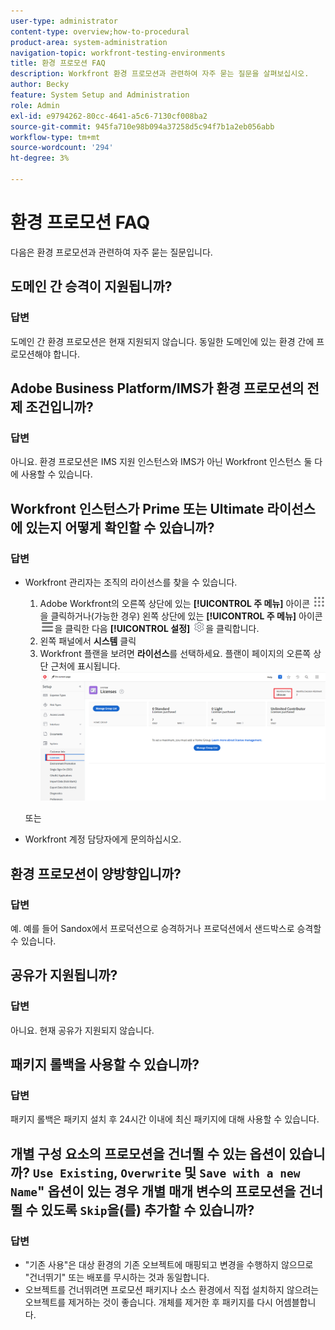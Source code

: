 ```yaml
---
user-type: administrator
content-type: overview;how-to-procedural
product-area: system-administration
navigation-topic: workfront-testing-environments
title: 환경 프로모션 FAQ
description: Workfront 환경 프로모션과 관련하여 자주 묻는 질문을 살펴보십시오.
author: Becky
feature: System Setup and Administration
role: Admin
exl-id: e9794262-80cc-4641-a5c6-7130cf008ba2
source-git-commit: 945fa710e98b094a37258d5c94f7b1a2eb056abb
workflow-type: tm+mt
source-wordcount: '294'
ht-degree: 3%

---
```


# 환경 프로모션 FAQ

다음은 환경 프로모션과 관련하여 자주 묻는 질문입니다.

## 도메인 간 승격이 지원됩니까?

### 답변

도메인 간 환경 프로모션은 현재 지원되지 않습니다. 동일한 도메인에 있는 환경 간에 프로모션해야 합니다.

## Adobe Business Platform/IMS가 환경 프로모션의 전제 조건입니까?

### 답변

아니요. 환경 프로모션은 IMS 지원 인스턴스와 IMS가 아닌 Workfront 인스턴스 둘 다에 사용할 수 있습니다.

## Workfront 인스턴스가 Prime 또는 Ultimate 라이선스에 있는지 어떻게 확인할 수 있습니까?

### 답변

* Workfront 관리자는 조직의 라이선스를 찾을 수 있습니다.

   1. Adobe Workfront의 오른쪽 상단에 있는 **[!UICONTROL 주 메뉴]** 아이콘 ![주 메뉴](/help/_includes/assets/main-menu-icon.png)을 클릭하거나(가능한 경우) 왼쪽 상단에 있는 **[!UICONTROL 주 메뉴]** 아이콘 ![주 메뉴](/help/_includes/assets/main-menu-icon-left-nav.png)을 클릭한 다음 **[!UICONTROL 설정]** ![설정 아이콘](/help/_includes/assets/gear-icon-setup.png)을 클릭합니다.
   1. 왼쪽 패널에서 **시스템** 클릭
   1. Workfront 플랜을 보려면 **라이선스**&#x200B;를 선택하세요.
플랜이 페이지의 오른쪽 상단 근처에 표시됩니다.
      ![계획 찾기](assets/locate-plan.png)

  또는
* Workfront 계정 담당자에게 문의하십시오.

## 환경 프로모션이 양방향입니까?

### 답변

예. 예를 들어 Sandox에서 프로덕션으로 승격하거나 프로덕션에서 샌드박스로 승격할 수 있습니다.

## 공유가 지원됩니까?

### 답변

아니요. 현재 공유가 지원되지 않습니다.

## 패키지 롤백을 사용할 수 있습니까?

### 답변

패키지 롤백은 패키지 설치 후 24시간 이내에 최신 패키지에 대해 사용할 수 있습니다.

## 개별 구성 요소의 프로모션을 건너뛸 수 있는 옵션이 있습니까? `Use Existing`, `Overwrite` 및 `Save with a new Name`&quot; 옵션이 있는 경우 개별 매개 변수의 프로모션을 건너뛸 수 있도록 `Skip`을(를) 추가할 수 있습니까?

### 답변

* &quot;기존 사용&quot;은 대상 환경의 기존 오브젝트에 매핑되고 변경을 수행하지 않으므로 &quot;건너뛰기&quot; 또는 배포를 무시하는 것과 동일합니다.
* 오브젝트를 건너뛰려면 프로모션 패키지나 소스 환경에서 직접 설치하지 않으려는 오브젝트를 제거하는 것이 좋습니다. 개체를 제거한 후 패키지를 다시 어셈블합니다.

